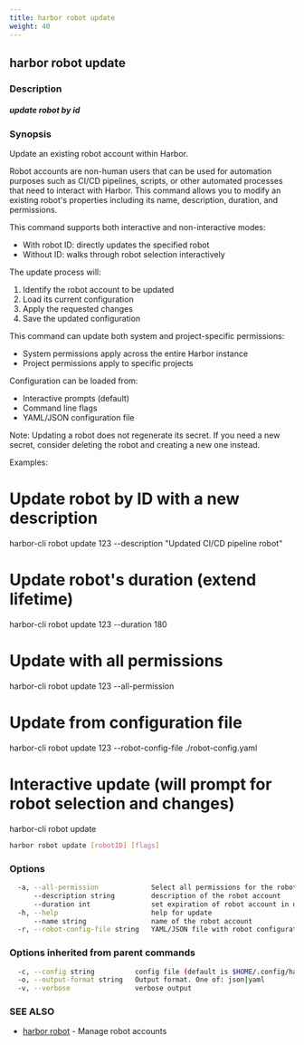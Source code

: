 ```yaml
---
title: harbor robot update
weight: 40
---
```

## harbor robot update

### Description

##### update robot by id

### Synopsis

Update an existing robot account within Harbor.

Robot accounts are non-human users that can be used for automation purposes
such as CI/CD pipelines, scripts, or other automated processes that need
to interact with Harbor. This command allows you to modify an existing robot's
properties including its name, description, duration, and permissions.

This command supports both interactive and non-interactive modes:
- With robot ID: directly updates the specified robot
- Without ID: walks through robot selection interactively

The update process will:
1. Identify the robot account to be updated
2. Load its current configuration
3. Apply the requested changes
4. Save the updated configuration

This command can update both system and project-specific permissions:
- System permissions apply across the entire Harbor instance
- Project permissions apply to specific projects

Configuration can be loaded from:
- Interactive prompts (default)
- Command line flags
- YAML/JSON configuration file

Note: Updating a robot does not regenerate its secret. If you need a new
secret, consider deleting the robot and creating a new one instead.

Examples:
  # Update robot by ID with a new description
  harbor-cli robot update 123 --description "Updated CI/CD pipeline robot"

  # Update robot's duration (extend lifetime)
  harbor-cli robot update 123 --duration 180

  # Update with all permissions
  harbor-cli robot update 123 --all-permission

  # Update from configuration file
  harbor-cli robot update 123 --robot-config-file ./robot-config.yaml

  # Interactive update (will prompt for robot selection and changes)
  harbor-cli robot update

```sh
harbor robot update [robotID] [flags]
```

### Options

```sh
  -a, --all-permission             Select all permissions for the robot account
      --description string         description of the robot account
      --duration int               set expiration of robot account in days
  -h, --help                       help for update
      --name string                name of the robot account
  -r, --robot-config-file string   YAML/JSON file with robot configuration
```

### Options inherited from parent commands

```sh
  -c, --config string          config file (default is $HOME/.config/harbor-cli/config.yaml)
  -o, --output-format string   Output format. One of: json|yaml
  -v, --verbose                verbose output
```

### SEE ALSO

* [harbor robot](harbor-robot.md)	 - Manage robot accounts

